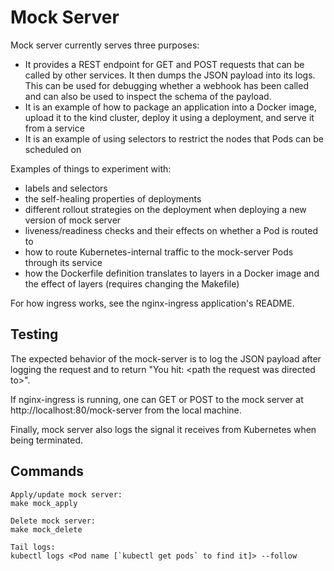 # Mock Server
Mock server currently serves three purposes:

- It provides a REST endpoint for GET and POST requests that can be called by other services. It then dumps the JSON payload into its logs. This can be used for debugging whether a webhook has been called and can also be used to inspect the schema of the payload.
- It is an example of how to package an application into a Docker image, upload it to the kind cluster, deploy it using a deployment, and serve it from a service
- It is an example of using selectors to restrict the nodes that Pods can be scheduled on

Examples of things to experiment with:

- labels and selectors
- the self-healing properties of deployments
- different rollout strategies on the deployment when deploying a new version of mock server
- liveness/readiness checks and their effects on whether a Pod is routed to
- how to route Kubernetes-internal traffic to the mock-server Pods through its service
- how the Dockerfile definition translates to layers in a Docker image and the effect of layers (requires changing the Makefile)

For how ingress works, see the nginx-ingress application's README.

## Testing
The expected behavior of the mock-server is to log the JSON payload after logging the request and to return "You hit: \<path the request was directed to>".

If nginx-ingress is running, one can GET or POST to the mock server at http://localhost:80/mock-server from the local machine.

Finally, mock server also logs the signal it receives from Kubernetes when being terminated.

## Commands
```
Apply/update mock server:
make mock_apply

Delete mock server:
make mock_delete

Tail logs:
kubectl logs <Pod name [`kubectl get pods` to find it]> --follow
```
